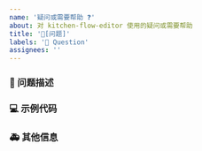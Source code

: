 ```yaml
---
name: '疑问或需要帮助 ❓'
about: 对 kitchen-flow-editor 使用的疑问或需要帮助
title: '🧐[问题]'
labels: '🧐 Question'
assignees: ''
---
```


### 🧐 问题描述

<!--
详细地描述问题，让大家都能理解
-->

### 💻 示例代码

<!--
如果有必要，展示代码，线上示例，或仓库
-->

### 🚑 其他信息

<!--
如截图等其他信息可以贴在这里
-->
